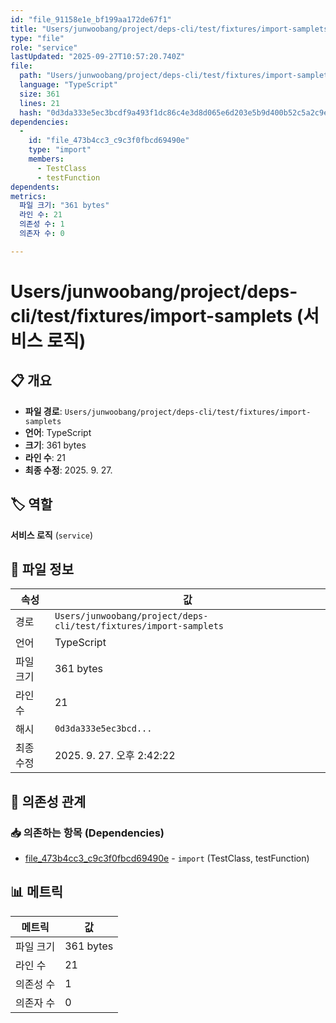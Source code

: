 ```yaml
---
id: "file_91158e1e_bf199aa172de67f1"
title: "Users/junwoobang/project/deps-cli/test/fixtures/import-samplets (서비스 로직)"
type: "file"
role: "service"
lastUpdated: "2025-09-27T10:57:20.740Z"
file:
  path: "Users/junwoobang/project/deps-cli/test/fixtures/import-samplets"
  language: "TypeScript"
  size: 361
  lines: 21
  hash: "0d3da333e5ec3bcdf9a493f1dc86c4e3d8d065e6d203e5b9d400b52c5a2c9e1c"
dependencies:
  -
    id: "file_473b4cc3_c9c3f0fbcd69490e"
    type: "import"
    members:
      - TestClass
      - testFunction
dependents:
metrics:
  파일 크기: "361 bytes"
  라인 수: 21
  의존성 수: 1
  의존자 수: 0

---
```


# Users/junwoobang/project/deps-cli/test/fixtures/import-samplets (서비스 로직)

## 📋 개요

- **파일 경로**: `Users/junwoobang/project/deps-cli/test/fixtures/import-samplets`
- **언어**: TypeScript
- **크기**: 361 bytes
- **라인 수**: 21
- **최종 수정**: 2025. 9. 27.

## 🏷️ 역할

**서비스 로직** (`service`)

## 📄 파일 정보

| 속성 | 값 |
|------|----|
| 경로 | `Users/junwoobang/project/deps-cli/test/fixtures/import-samplets` |
| 언어 | TypeScript |
| 파일 크기 | 361 bytes |
| 라인 수 | 21 |
| 해시 | `0d3da333e5ec3bcd...` |
| 최종 수정 | 2025. 9. 27. 오후 2:42:22 |

## 🔗 의존성 관계

### 📥 의존하는 항목 (Dependencies)

- [file_473b4cc3_c9c3f0fbcd69490e](file_473b4cc3_c9c3f0fbcd69490e.md) - `import` (TestClass, testFunction)

## 📊 메트릭

| 메트릭 | 값 |
|--------|----|
| 파일 크기 | 361 bytes |
| 라인 수 | 21 |
| 의존성 수 | 1 |
| 의존자 수 | 0 |

